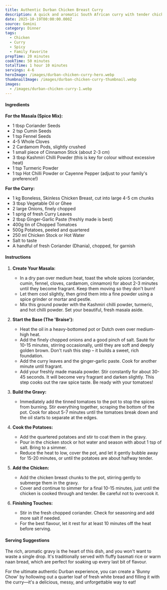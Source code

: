 ```yaml
---
title: Authentic Durban Chicken Breast Curry
description: A quick and aromatic South African curry with tender chicken breast, cooked in a rich, fragrant spice blend with potatoes. Authentic Durban flavor that's perfect for a weeknight.
date: 2025-10-19T00:00:00.000Z
source: Gemini
category: Dinner
tags:
  - Chicken
  - Curry
  - Spicy
  - Family Favorite
prepTime: 20 minutes
cookTime: 50 minutes
totalTime: 1 hour 10 minutes
servings: 4-6
heroImage: /images/durban-chicken-curry-hero.webp
thumbnailImage: /images/durban-chicken-curry-thumbnail.webp
images:
  - /images/durban-chicken-curry-1.webp
---
```


#### **Ingredients**

**For the Masala (Spice Mix):**

* 1 tbsp Coriander Seeds
* 2 tsp Cumin Seeds
* 1 tsp Fennel Seeds
* 4-5 Whole Cloves
* 2 Cardamom Pods, slightly crushed
* 1 small piece of Cinnamon Stick (about 2-3 cm)
* 3 tbsp Kashmiri Chilli Powder (this is key for colour without excessive heat)
* 1 tsp Turmeric Powder
* 1 tsp Hot Chilli Powder or Cayenne Pepper (adjust to your family's preference!)

**For the Curry:**

* 1 kg Boneless, Skinless Chicken Breast, cut into large 4-5 cm chunks
* 3 tbsp Vegetable Oil or Ghee
* 2 large Onions, finely chopped
* 1 sprig of fresh Curry Leaves
* 2 tbsp Ginger-Garlic Paste (freshly made is best)
* 400g tin of Chopped Tomatoes
* 500g Potatoes, peeled and quartered
* 250 ml Chicken Stock or Hot Water
* Salt to taste
* A handful of fresh Coriander (Dhania), chopped, for garnish

#### **Instructions**

1.  **Create Your Masala:**
    * In a dry pan over medium heat, toast the whole spices (coriander, cumin, fennel, cloves, cardamom, cinnamon) for about 2-3 minutes until they become fragrant. Keep them moving so they don't burn!
    * Let them cool slightly, then grind them into a fine powder using a spice grinder or mortar and pestle.
    * Mix this ground powder with the Kashmiri chilli powder, turmeric, and hot chilli powder. Set your beautiful, fresh masala aside.

2.  **Start the Base (The 'Braise'):**
    * Heat the oil in a heavy-bottomed pot or Dutch oven over medium-high heat.
    * Add the finely chopped onions and a good pinch of salt. Sauté for 10-15 minutes, stirring occasionally, until they are soft and deeply golden brown. Don't rush this step – it builds a sweet, rich foundation.
    * Add the curry leaves and the ginger-garlic paste. Cook for another minute until fragrant.
    * Add your freshly made masala powder. Stir constantly for about 30-45 seconds. It will become very fragrant and darken slightly. This step cooks out the raw spice taste. Be ready with your tomatoes!

3.  **Build the Gravy:**
    * Immediately add the tinned tomatoes to the pot to stop the spices from burning. Stir everything together, scraping the bottom of the pot. Cook for about 5-7 minutes until the tomatoes break down and the oil starts to separate at the edges.

4.  **Cook the Potatoes:**
    * Add the quartered potatoes and stir to coat them in the gravy.
    * Pour in the chicken stock or hot water and season with about 1 tsp of salt. Bring to a simmer.
    * Reduce the heat to low, cover the pot, and let it gently bubble away for 15-20 minutes, or until the potatoes are about halfway tender.

5.  **Add the Chicken:**
    * Add the chicken breast chunks to the pot, stirring gently to submerge them in the gravy.
    * Cover and continue to simmer for a final 10-15 minutes, just until the chicken is cooked through and tender. Be careful not to overcook it.

6.  **Finishing Touches:**
    * Stir in the fresh chopped coriander. Check for seasoning and add more salt if needed.
    * For the best flavour, let it rest for at least 10 minutes off the heat before serving.

#### **Serving Suggestions**

The rich, aromatic gravy is the heart of this dish, and you won't want to waste a single drop. It's traditionally served with fluffy basmati rice or warm naan bread, which are perfect for soaking up every last bit of flavour. 

For the ultimate authentic Durban experience, you can create a 'Bunny Chow' by hollowing out a quarter loaf of fresh white bread and filling it with the curry—it's a delicious, messy, and unforgettable way to eat! 